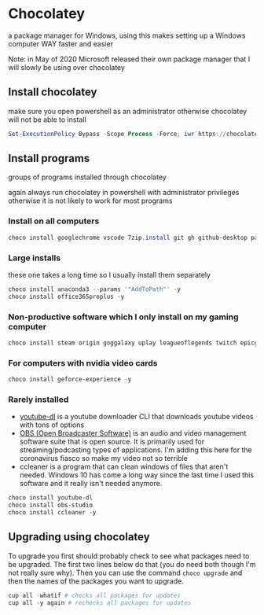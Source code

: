 # Chocolatey

a package manager for Windows, using this makes setting up a Windows computer WAY faster and easier

Note: in May of 2020 Microsoft released their own package manager that I will slowly be using over chocolatey

## Install chocolatey

make sure you open powershell as an administrator otherwise chocolatey will not be able to install

```PowerShell
Set-ExecutionPolicy Bypass -Scope Process -Force; iwr https://chocolatey.org/install.ps1 -UseBasicParsing | iex
```

## Install programs

groups of programs installed through chocolatey

again always run chocolatey in powershell with administrator privileges otherwise it is not likely to work for most programs

### Install on all computers

```PowerShell
choco install googlechrome vscode 7zip.install git gh github-desktop pandoc powershell-core --install-arguments='"ADD_EXPLORER_CONTEXT_MENU_OPENPOWERSHELL=1"' r.project --params '"/AddToPath"' microsoft-windows-terminal oh-my-posh poshgit nodejs sumatrapdf dotnetcore-sdk paket docker-desktop boxstarter julia firacodenf fira powertoys typescript r.studio miktex zotero firefox discord logitech-options chocolateygui teamviewer hwmonitor vlc -y
```

### Large installs

these one takes a long time so I usually install them separately

```PowerShell
choco install anaconda3 --params '"AddToPath"' -y
choco install office365proplus -y
```

### Non-productive software which I only install on my gaming computer

```PowerShell
choco install steam origin goggalaxy uplay leagueoflegends twitch epicgameslauncher -y
```

### For computers with nvidia video cards

```PowerShell
choco install geforce-experience -y
```

### Rarely installed

- [youtube-dl](https://ytdl-org.github.io/youtube-dl/index.html) is a youtube downloader CLI that downloads youtube videos with tons of options
- [OBS (Open Broadcaster Software)](https://obsproject.com/) is an audio and video management software suite that is open source. It is primarily used for streaming/podcasting types of applications. I'm adding this here for the coronavirus fiasco so make my video not so terrible
- ccleaner is a program that can clean windows of files that aren't needed. Windows 10 has come a long way since the last time I used this software and it really isn't needed anymore.

```PowerShell
choco install youtube-dl
choco install obs-studio
choco install ccleaner -y
```

## Upgrading using chocolatey

To upgrade you first should probably check to see what packages need to be upgraded. The first two lines below do that (you do need both though I'm not really sure why). Then you can use the command `choco upgrade` and then the names of the packages you want to upgrade.

```PowerShell
cup all -whatif # checks all packages for updates
cup all -y again # rechecks all packages for updates
```

